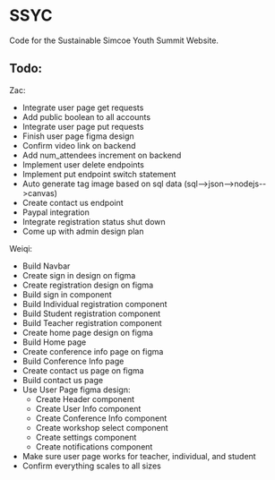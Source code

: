 # SSYC

Code for the Sustainable Simcoe Youth Summit Website.

## Todo:

Zac:

* Integrate user page get requests
* Add public boolean to all accounts
* Integrate user page put requests
* Finish user page figma design
* Confirm video link on backend
* Add num_attendees increment on backend
* Implement user delete endpoints
* Implement put endpoint switch statement
* Auto generate tag image based on sql data (sql-->json-->nodejs-->canvas)
* Create contact us endpoint
* Paypal integration
* Integrate registration status shut down
* Come up with admin design plan

Weiqi:

* Build Navbar
* Create sign in design on figma
* Create registration design on figma
* Build sign in component
* Build Individual registration component
* Build Student registration component
* Build Teacher registration component
* Create home page design on figma
* Build Home page
* Create conference info page on figma
* Build Conference Info page
* Create contact us page on figma
* Build contact us page
* Use User Page figma design:
    * Create Header component
    * Create User Info component
    * Create Conference Info component
    * Create workshop select component
    * Create settings component
    * Create notifications component
* Make sure user page works for teacher, individual, and student
* Confirm everything scales to all sizes
